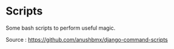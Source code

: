 # Scripts

Some bash scripts to perform useful magic.

Source : https://github.com/anushbmx/django-command-scripts